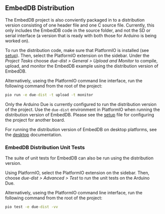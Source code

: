 
## EmbedDB Distribution

The EmbedDB project is also conviently packaged in to a distribution version consisting of one header file and one C source file. Currently, this only includes the EmbedDB code in the source folder, and not the SD or serial interface (a version that is ready with both those for Arduino is being worked on).

To run the distribution code, make sure that PlatformIO is installed (see [setup](setup.md)). Then, select the PlatformIO extension on the sidebar. Under the *Project Tasks* choose *due-dist > General > Upload and Monitor* to compile, upload, and monitor the EmbedDB example using the distribution version of EmbedDB.

Alternatively, useing the PlatformIO command line interface, run the following command from the root of the project:

```cmd
pio run -e due-dist -t upload -t monitor
```

Only the Arduino Due is currently configured to run the distribution version of the project. Use the `due-dist` environment in PlatformIO when running the distribution version of EmbedDB. Please see the [setup](setup.md) file for configuring the project for another board.

For running the distribution version of EmbedDB on desktop platforms, see the [desktop](desktop.md) documentation.

### EmbedDB Distribution Unit Tests

The suite of unit tests for EmbedDB can also be run using the distribution version. 

Using PlatformIO, select the PlatformIO extension on the sidebar. Then, choose *due-dist > Advanced > Test* to run the unit tests on the Arduino Due.

Alternatively, useing the PlatformIO command line interface, run the following command from the root of the project:

```cmd
pio test -e due-dist -vv
```
